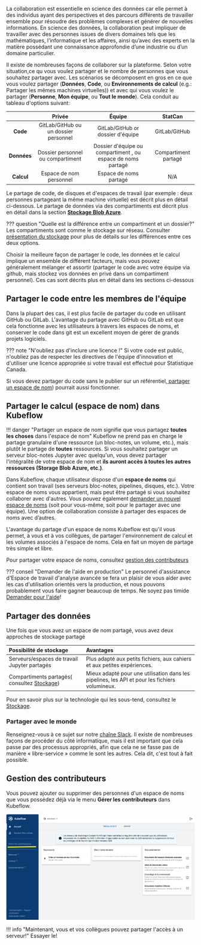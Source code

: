 La collaboration est essentielle en science des données car elle permet à des individus ayant des perspectives et des parcours différents de travailler ensemble pour résoudre des problèmes complexes et générer de nouvelles informations. En science des données, la collaboration peut impliquer de travailler avec des personnes issues de divers domaines tels que les mathématiques, l’informatique et les affaires, ainsi qu’avec des experts en la matière possédant une connaissance approfondie d’une industrie ou d’un domaine particulier.

Il existe de nombreuses façons de collaborer sur la plateforme. Selon votre situation,ce qu vous voulez partager et le nombre de personnes que vous souhaitez partager avec. Les scénarios se décomposent en gros en ce que vous voulez partager (**Données**, **Code**, ou **Environnements de calcul** (e.g.: Partager les mêmes machines virtuelles)) et avec qui vous voulez le partager (**Personne**, **Mon équipe**, ou **Tout le monde**). Cela conduit au tableau d'options suivant:

|             |              **Privée**               |                          **Équipe**                          |     **StatCan**      |
| :---------: | :-----------------------------------: | :----------------------------------------------------------: | :------------------: |
|  **Code**   | GitLab/GitHub ou un dossier personnel |              GitLab/GitHub or dossier d'équipe               |    GitLab/GitHub     |
| **Données** |   Dossier personnel ou compartiment   | Dossier d'équipe ou compartiment , ou espace de noms partagé | Compartiment partagé |
| **Calcul**  |        Espace de nom personnel        |                    Espace de noms partagé                    |         N/A          |

Le partage de code, de disques et d'espaces de travail (par exemple : deux personnes partageant la même machine virtuelle) est décrit plus en détail ci-dessous. Le partage de données via des compartiments est décrit plus en détail dans la section **[Stockage Blob Azure](../5-Stockage/StockageBlobAzure.md)**.

<!-- prettier-ignore -->
??? question "Quelle est la différence entre un compartiment et un dossier?"
    Les compartiments sont comme le stockage sur réseau. Consulter [ présentation du stockage](../5-Stockage/Aperçu.md) pour plus de détails sur les différences entre ces deux options.

Choisir la meilleure façon de partager le code, les données et le calcul implique un ensemble de différent facteurs, mais vous pouvez généralement mélanger et assortir (partager le code avec votre équipe via github, mais stockez vos données en privé dans un compartiment personnel). Ces cas sont décrits plus en détail dans les sections ci-dessous

## Partager le code entre les membres de l'équipe

Dans la plupart des cas, il est plus facile de partager du code en utilisant GitHub ou GitLab. L'avantage du partage avec GitHub ou GitLab est que cela fonctionne avec les utilisateurs à travers les espaces de noms, et conserver le code dans git est un excellent moyen de gérer de grands projets logiciels.

<!-- prettier-ignore -->
??? note "N'oubliez pas d'inclure une licence !"
    Si votre code est public, n'oubliez pas de respecter les directives de l'équipe d'innovation et d'utiliser une licence appropriée si votre travail est effectué pour Statistique Canada.

Si vous devez partager du code sans le publier sur un référentiel,[ partager un espace de nom](#partager-le-calcul-espace-de-nom-dans-kubeflow)) pourrait aussi fonctionner.

## Partager le calcul (espace de nom) dans Kubeflow

<!-- prettier-ignore -->
!!! danger "Partager un espace de nom signifie que vous partagez **toutes les choses**  dans l'espace de nom"
    Kubeflow ne prend pas en charge le partage granulaire d'une ressource (un bloc-notes, un volume, etc.), mais plutôt le partage de **toutes** ressources. Si vous souhaitez partager un serveur bloc-notes Jupyter  avec quelqu'un, vous devez partager l'intégralité de votre espace de nom et **ils auront accès à toutes les autres ressources (Storage Blob Azure, etc.)**.

Dans Kubeflow, chaque utilisateur dispose d'un **espace de noms** qui contient son travail (ses serveurs bloc-notes, pipelines, disques, etc.). Votre espace de noms vous appartient, mais peut être partagé si vous souhaitez collaborer avec d'autres. Vous pouvez également [demander un nouvel espace de noms](Demander-EspaceDeNom.md) (soit pour vous-même, soit pour le partager avec une équipe). Une option de collaboration consiste à partager des espaces de noms avec d’autres.

L'avantage du partage d'un espace de noms Kubeflow est qu'il vous permet, à vous et à vos collègues, de partager l'environnement de calcul et les volumes associés à l'espace de noms. Cela en fait un moyen de partage très simple et libre.

Pour partager votre espace de noms, consultez [gestion des contributeurs](#gestion-des-contributeurs)

<!-- prettier-ignore -->
??? conseil "Demander de l'aide en production"
    Le personnel d'assistance d'Espace de travail d'analyse avancée se fera un plaisir de vous aider avec les cas d'utilisation orientés vers la production, et nous pouvons probablement vous faire gagner beaucoup de temps. Ne soyez pas timide [Demander pour l'aide](../Aide.md)!

## Partager des données

Une fois que vous avez un espace de nom partagé, vous avez deux approches de stockage partagé

| Possibilité de stockage                                       | Avantages                                                                                      |
| :------------------------------------------------------------ | :--------------------------------------------------------------------------------------------- |
| Serveurs/espaces de travail Jupyter partagés                  | Plus adapté aux petits fichiers, aux cahiers et aux petites expériences.                       |
| Compartiments partagés( consultez [Stockage](../5-Stockage/Aperçu.md)) | Mieux adapté pour une utilisation dans les pipelines, les API et pour les fichiers volumineux. |

Pour en savoir plus sur la technologie qui les sous-tend, consultez le
[Stockage](../5-Stockage/Aperçu.md).

### Partager avec le monde

Renseignez-vous à ce sujet sur notre [chaîne Slack](https://statcan-aaw.slack.com). Il existe de nombreuses façons de procéder du côté informatique, mais il est important que cela passe par des processus appropriés, afin que cela ne se fasse pas de manière « libre-service » comme le sont les autres. Cela dit, c'est tout à fait possible.

## Gestion des contributeurs

Vous pouvez ajouter ou supprimer des personnes d'un espace de noms que vous possédez déjà via le menu **Gérer les contributeurs** dans Kubeflow.

![Contributors Menu](../images/kubeflow_contributors.png)

<!-- prettier-ignore -->
!!! info "Maintenant, vous et vos collègues pouvez partager l'accès à un serveur!"
    Essayer le!
